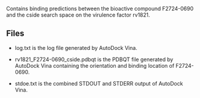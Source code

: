 Contains binding predictions between the bioactive compound F2724-0690 and the cside search space on the virulence factor rv1821.

## Files

- log.txt is the log file generated by AutoDock Vina.

- rv1821_F2724-0690_cside.pdbqt is the PDBQT file generated by AutoDock Vina containing the orientation and binding location of F2724-0690.

- stdoe.txt is the combined STDOUT and STDERR output of AutoDock Vina.

